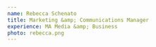 ```yaml
---
name: Rebecca Schenato
title: Marketing &amp; Communications Manager
experience: MA Media &amp; Business
photo: rebecca.png
---
```

